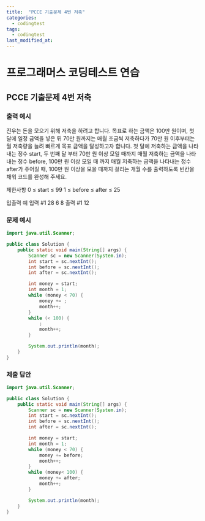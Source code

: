 ```yaml
---
title:  "PCCE 기출문제 4번 저축"
categories:
  - codingtest
tags:
  - codingtest
last_modified_at:
---
```


# 프로그래머스 코딩테스트 연습

## PCCE 기출문제 4번 저축

### 출력 예시
진우는 돈을 모으기 위해 저축을 하려고 합니다. 목표로 하는 금액은 100만 원이며, 첫 달에 일정 금액을 넣은 뒤 70만 원까지는 매월 조금씩 저축하다가 70만 원 이후부터는 월 저축량을 늘려 빠르게 목표 금액을 달성하고자 합니다.
첫 달에 저축하는 금액을 나타내는 정수 start, 두 번째 달 부터 70만 원 이상 모일 때까지 매월 저축하는 금액을 나타내는 정수 before, 100만 원 이상 모일 때 까지 매월 저축하는 금액을 나타내는 정수 after가 주어질 때, 100만 원 이상을 모을 때까지 걸리는 개월 수를 출력하도록 빈칸을 채워 코드를 완성해 주세요.

제한사항
0 ≤ start ≤ 99
1 ≤ before ≤ after ≤ 25

입출력 예
입력 #1
28
6
8
출력 #1
12

### 문제 예시
```java
import java.util.Scanner;

public class Solution {
    public static void main(String[] args) {
        Scanner sc = new Scanner(System.in);
        int start = sc.nextInt();
        int before = sc.nextInt();
        int after = sc.nextInt();

        int money = start;
        int month = 1;
        while (money < 70) {
            money += ;
            month++;
        }
        while (< 100) {
            ;
            month++;
        }

        System.out.println(month);
    }
}

```

### 제출 답안
```java
import java.util.Scanner;

public class Solution {
    public static void main(String[] args) {
        Scanner sc = new Scanner(System.in);
        int start = sc.nextInt();
        int before = sc.nextInt();
        int after = sc.nextInt();

        int money = start;
        int month = 1;
        while (money < 70) {
            money += before;
            month++;
        }
        while (money< 100) {
            money += after;
            month++;
        }

        System.out.println(month);
    }
}

```
